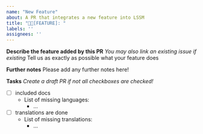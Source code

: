 ```yaml
---
name: "New Feature"
about: A PR that integrates a new feature into LSSM
title: "🔀✨[FEATURE]: "
labels: ''
assignees: ''
---
```


<!-- Note: Please stick to this template to help us keeping LSSM clean! -->
**Describe the feature added by this PR**
*You may also link an existing issue if existing*
Tell us as exactly as possible what your feature does

**Further notes**
Please add any further notes here!

**Tasks**
*Create a draft PR if not all checkboxes are checked!*
- [ ] included docs
    * List of missing languages:
        * ...
- [ ] translations are done
    * List of missing translations:
        * ...
